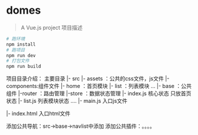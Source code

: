 # domes

> A Vue.js project 项目描述

``` bash
# 跑环境
npm install
# 跑项目
npm run dev
# 打包文件
npm run build
```
项目目录介绍：
 主要目录
 |- src
      |- assets ：公共的css文件，js文件
      |- components:组件文件
         |- home ：首页模块
         |- list ：列表模块
         ...
         |- base ：公共组件
         |-router ：路由管理
         |-store  ：数据状态管理 
            |- index.js 核心状态 只放首页状态
            |- list.js  列表模块状态
            ....
      |- main.js 入口js文件

 |- index.html 入口html文件

添加公共导航：src->base->navlist中添加
添加公共插件：。。。。

    
